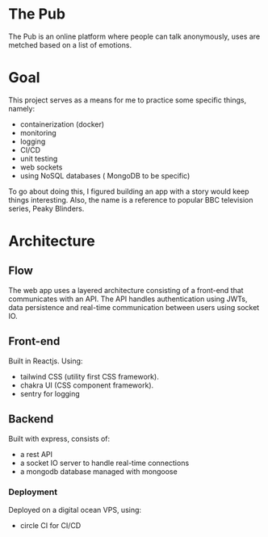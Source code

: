 # The Pub

The Pub is an online platform where people can talk anonymously, uses are metched based on a list of emotions.

# Goal

This project serves as a means for me to practice some specific things, namely:

- containerization (docker)
- monitoring
- logging
- CI/CD
- unit testing
- web sockets
- using NoSQL databases ( MongoDB to be specific)

To go about doing this, I figured building an app with a story would keep things interesting. Also, the name is a reference to popular BBC television series, Peaky Blinders.

# Architecture

## Flow

The web app uses a layered architecture consisting of a front-end that communicates with an API. The API handles authentication using JWTs, data persistence and real-time communication between users using socket IO.

## Front-end

Built in Reactjs. Using:

- tailwind CSS (utility first CSS framework).
- chakra UI (CSS component framework).
- sentry for logging

## Backend

Built with express, consists of:

- a rest API
- a socket IO server to handle real-time connections
- a mongodb database managed with mongoose

### Deployment

Deployed on a digital ocean VPS, using:

- circle CI for CI/CD
